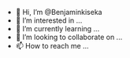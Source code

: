 - 👋 Hi, I’m @Benjaminkiseka
- 👀 I’m interested in ...
- 🌱 I’m currently learning ...
- 💞️ I’m looking to collaborate on ...
- 📫 How to reach me ...

<!---
Benjaminkiseka/Benjaminkiseka is a ✨ special ✨ repository because its `README.md` (this file) appears on your GitHub profile.
You can click the Preview link to take a look at your changes.
--->
